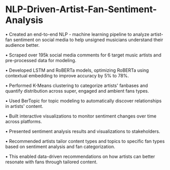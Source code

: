 # NLP-Driven-Artist-Fan-Sentiment-Analysis
• Created an end-to-end NLP - machine learning pipeline to analyze artist-fan sentiment on social media to help unsigned musicians understand their audience better.

• Scraped over 195k social media comments for 6 target music artists and pre-processed data for modeling. 

• Developed LSTM and RoBERTa models, optimizing RoBERTa using contextual embedding to improve accuracy by 5% to 78%. 

• Performed K-Means clustering to categorize artists' fanbases and quantify distribution across super, engaged and ambient fans types. 

• Used BerTopic for topic modeling to automatically discover relationships in artists' content.

• Built interactive visualizations to monitor sentiment changes over time across platforms.

• Presented sentiment analysis results and visualizations to stakeholders.

• Recommended artists tailor content types and topics to specific fan types based on sentiment analysis and fan categorization.

• This enabled data-driven recommendations on how artists can better resonate with fans through tailored content.
